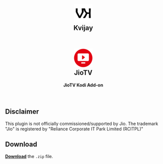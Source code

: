 <h2 align="center">
  <br>
  <a href="https://github.com/Kvijay199428/kodi.repo"><img src="https://github.com/Kvijay199428/kodi.repo/blob/main/resources/icon2.png" height="60" width="60"></a>
  <br>
  Kvijay
  <br>
</h2>
<h2 align="center">
  <br>
  <img src="resources/icon.png" height="60" width="60">
  <br>
  JioTV
  <br>
</h2>

<h4 align="center">JioTV Kodi Add-on</h4>

<br>

## Disclaimer

This plugin is not officially commissioned/supported by Jio. The trademark "Jio" is registered by "Reliance Corporate IT Park Limited (RCITPL)"

## Download

[**Download**](https://github.com/botallen/plugin.video.jiotv/releases/latest) the `.zip` file.
